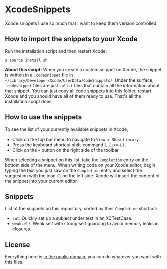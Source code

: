 # XcodeSnippets

Xcode snippets I use so much that I want to keep them version controlled.

## How to import the snippets to your Xcode

Run the installation script and then restart Xcode:
```
$ source install.sh
```

**About this script:** When you create a custom snippet on Xcode, the snippet is written in a `.codesnippet` file in `~/Library/Developer/Xcode/UserData/CodeSnippets/`. Under the surface, `.codesnippet` files are just `.plist` files that contain all the information about that snippet. You can just copy all code snippets into this folder, restart Xcode and you should have all of them ready to use. That's all the installation script does.

## How to use the snippets

To see the list of your currently available snippets in Xcode,
* Click on the top bar menu to navigate to `View > Show Library`.
* Press the keyboard shortcut shift-command-L `(⇧+⌘+L)`.
* Click on the `+` button on the right side of the toolbar.

When selecting a snippet on this list, take the `Completion` entry on the bottom side of the menu. When writing code on your Xcode editor, begin typing the text you just saw on the `Completion` entry and select the suggestion with the icon `{}` on the left side. Xcode will insert the content of the snippet into your current editor.

## Snippets

List of the snippets on this repository, sorted by their `Completion` shortcut:

* `sut`: Quickly set up a subject under test in an XCTestCase.
* `weakself`: Weak self with strong self guarding to avoid memory leaks in closures.

## License

Everything here is [in the public domain](./LICENSE.md), you can do whatever you want with this files.
